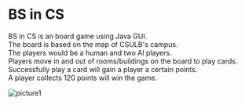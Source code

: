 # BS in CS
BS in CS is an board game using Java GUI.   <br />
The board is based on the map of CSULB's campus.<br />
The players would be a human and two AI players.<br />
Players move in and out of rooms/buildings on the board to play cards.<br />
Successfully play a card will gain a player a certain points.<br />
A player collects 120 points will win the game.<br />




![picture1](https://cloud.githubusercontent.com/assets/10617796/19569270/fbfc0a8e-96a9-11e6-9df4-51efddd3dfce.png)
